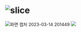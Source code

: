 # ![slice](https://capsule-render.vercel.app/api?type=slice&color=auto&height=200&text=POPnJOY&fontAlign=70&rotate=13&fontAlignY=25&desc=Jiwon's%20Project&descAlign=70.&descAlignY=44)
![화면 캡처 2023-03-14 201449](https://user-images.githubusercontent.com/101821205/224984529-ede5e272-83de-4df5-8c77-a24f00e8e4ba.jpg)
<img src="https://img.shields.io/badge/SpringBoot-#6DB33F?style=flat&logo=SpringBoot&logoColor=white"/>
